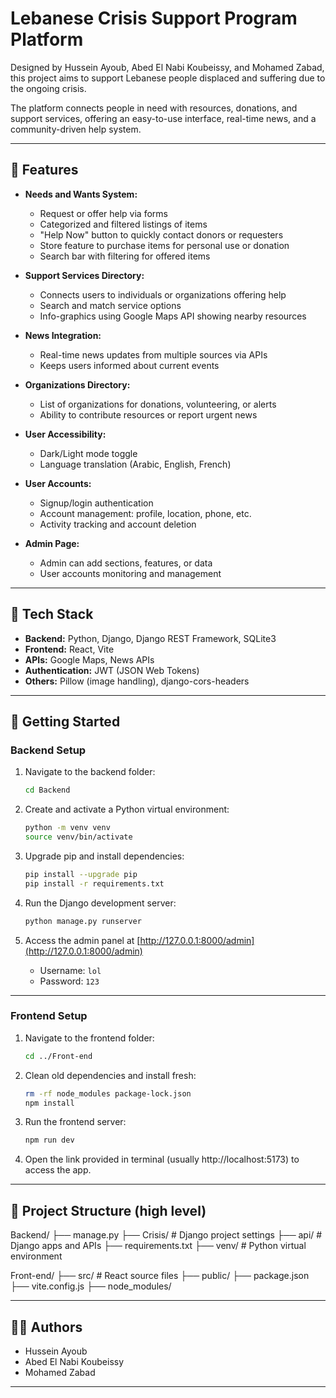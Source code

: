 # Lebanese Crisis Support Program Platform

Designed by Hussein Ayoub, Abed El Nabi Koubeissy, and Mohamed Zabad,  
this project aims to support Lebanese people displaced and suffering due to the ongoing crisis.

The platform connects people in need with resources, donations, and support services, offering an easy-to-use interface, real-time news, and a community-driven help system.

---

## 🌟 Features

- **Needs and Wants System:**  
  - Request or offer help via forms  
  - Categorized and filtered listings of items  
  - "Help Now" button to quickly contact donors or requesters  
  - Store feature to purchase items for personal use or donation  
  - Search bar with filtering for offered items

- **Support Services Directory:**  
  - Connects users to individuals or organizations offering help  
  - Search and match service options  
  - Info-graphics using Google Maps API showing nearby resources

- **News Integration:**  
  - Real-time news updates from multiple sources via APIs  
  - Keeps users informed about current events

- **Organizations Directory:**  
  - List of organizations for donations, volunteering, or alerts  
  - Ability to contribute resources or report urgent news

- **User Accessibility:**  
  - Dark/Light mode toggle  
  - Language translation (Arabic, English, French)

- **User Accounts:**  
  - Signup/login authentication  
  - Account management: profile, location, phone, etc.  
  - Activity tracking and account deletion

- **Admin Page:**  
  - Admin can add sections, features, or data  
  - User accounts monitoring and management

---

## 🧰 Tech Stack

- **Backend:** Python, Django, Django REST Framework, SQLite3  
- **Frontend:** React, Vite  
- **APIs:** Google Maps, News APIs  
- **Authentication:** JWT (JSON Web Tokens)  
- **Others:** Pillow (image handling), django-cors-headers

---

## 🚀 Getting Started

### Backend Setup

1. Navigate to the backend folder:

    ```bash
    cd Backend
    ```

2. Create and activate a Python virtual environment:

    ```bash
    python -m venv venv
    source venv/bin/activate
    ```

3. Upgrade pip and install dependencies:

    ```bash
    pip install --upgrade pip
    pip install -r requirements.txt
    ```

4. Run the Django development server:

    ```bash
    python manage.py runserver
    ```

5. Access the admin panel at [http://127.0.0.1:8000/admin](http://127.0.0.1:8000/admin)  
   - Username: `lol`  
   - Password: `123`

---

### Frontend Setup

1. Navigate to the frontend folder:

    ```bash
    cd ../Front-end
    ```

2. Clean old dependencies and install fresh:

    ```bash
    rm -rf node_modules package-lock.json
    npm install
    ```

3. Run the frontend server:

    ```bash
    npm run dev
    ```

4. Open the link provided in terminal (usually http://localhost:5173) to access the app.

---

## 📁 Project Structure (high level)

Backend/
├── manage.py
├── Crisis/ # Django project settings
├── api/ # Django apps and APIs
├── requirements.txt
├── venv/ # Python virtual environment

Front-end/
├── src/ # React source files
├── public/
├── package.json
├── vite.config.js
├── node_modules/




---

## 👨‍💻 Authors

- Hussein Ayoub  
- Abed El Nabi Koubeissy  
- Mohamed Zabad

---
